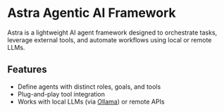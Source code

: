 # Astra Agentic AI Framework

Astra is a lightweight AI agent framework designed to orchestrate tasks, leverage external tools, and automate workflows using local or remote LLMs.

## Features
-  Define agents with distinct roles, goals, and tools  
-  Plug-and-play tool integration  
-  Works with local LLMs (via [Ollama](https://ollama.ai)) or remote APIs  
